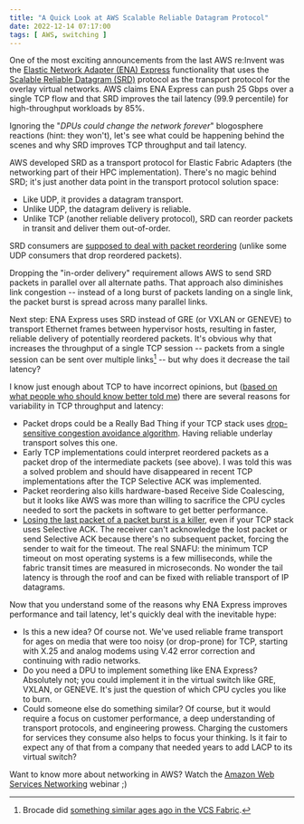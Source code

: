 ```yaml
---
title: "A Quick Look at AWS Scalable Reliable Datagram Protocol"
date: 2022-12-14 07:17:00
tags: [ AWS, switching ]
---
```

One of the most exciting announcements from the last AWS re:Invent was the [Elastic Network Adapter (ENA) Express](https://aws.amazon.com/about-aws/whats-new/2022/11/elastic-network-adapter-ena-express-amazon-ec2-instances/) functionality that uses the [Scalable Reliable Datagram (SRD)](https://ieeexplore.ieee.org/document/9167399) protocol as the transport protocol for the overlay virtual networks. AWS claims ENA Express can push 25 Gbps over a single TCP flow and that SRD improves the tail latency (99.9 percentile) for high-throughput workloads by 85%.

Ignoring the "_DPUs could change the network forever_" blogosphere reactions (hint: they won't), let's see what could be happening behind the scenes and why SRD improves TCP throughput and tail latency.
<!--more-->
AWS developed SRD as a transport protocol for Elastic Fabric Adapters (the networking part of their HPC implementation). There's no magic behind SRD; it's just another data point in the transport protocol solution space:

* Like UDP, it provides a datagram transport.
* Unlike UDP, the datagram delivery is reliable.
* Unlike TCP (another reliable delivery protocol), SRD can reorder packets in transit and deliver them out-of-order.

SRD consumers are [supposed to deal with packet reordering](https://aws.amazon.com/blogs/hpc/in-the-search-for-performance-theres-more-than-one-way-to-build-a-network/) (unlike some UDP consumers that drop reordered packets).

Dropping the "in-order delivery" requirement allows AWS to send SRD packets in parallel over all alternate paths. That approach also diminishes link congestion -- instead of a long burst of packets landing on a single link, the packet burst is spread across many parallel links.

Next step: ENA Express uses SRD instead of GRE (or VXLAN or GENEVE) to transport Ethernet frames between hypervisor hosts, resulting in faster, reliable delivery of potentially reordered packets. It's obvious why that increases the throughput of a single TCP session -- packets from a single session can be sent over multiple links[^BRC] -- but why does it decrease the tail latency?

[^BRC]: Brocade did [something similar ages ago in the VCS Fabric](https://blog.ipspace.net/2011/04/brocade-vcs-fabric-has-almost-perfect.html).

I know just enough about TCP to have incorrect opinions, but ([based on what people who should know better told me](https://blog.ipspace.net/2019/06/do-packet-drops-matter-for-tcp.html)) there are several reasons for variability in TCP throughput and latency:

* Packet drops could be a Really Bad Thing if your TCP stack uses [drop-sensitive congestion avoidance algorithm](https://en.wikipedia.org/wiki/TCP_congestion_control#Algorithms). Having reliable underlay transport solves this one.
* Early TCP implementations could interpret reordered packets as a packet drop of the intermediate packets (see above). I was told this was a solved problem and should have disappeared in recent TCP implementations after the TCP Selective ACK was implemented.
* Packet reordering also kills hardware-based Receive Side Coalescing, but it looks like AWS was more than willing to sacrifice the CPU cycles needed to sort the packets in software to get better performance.
* [Losing the last packet of a packet burst is a killer](https://blog.ipspace.net/2019/06/do-packet-drops-matter-for-tcp.html#3111488803170449903), even if your TCP stack uses Selective ACK. The receiver can't acknowledge the lost packet or send Selective ACK because there's no subsequent packet, forcing the sender to wait for the timeout. The real SNAFU:  the minimum TCP timeout on most operating systems is a few milliseconds, while the fabric transit times are measured in microseconds. No wonder the tail latency is through the roof and can be fixed with reliable transport of IP datagrams.

Now that you understand some of the reasons why ENA Express improves performance and tail latency, let's quickly deal with the inevitable hype:

* Is this a new idea? Of course not. We've used reliable frame transport for ages on media that were too noisy (or drop-prone) for TCP, starting with X.25 and analog modems using V.42 error correction and continuing with radio networks.
* Do you need a DPU to implement something like ENA Express? Absolutely not; you could implement it in the virtual switch like GRE, VXLAN, or GENEVE. It's just the question of which CPU cycles you like to burn.
* Could someone else do something similar? Of course, but it would require a focus on customer performance, a deep understanding of transport protocols, and engineering prowess.  Charging the customers for services they consume also helps to focus your thinking. Is it fair to expect any of that from a company that needed years to add LACP to its virtual switch?

Want to know more about networking in AWS? Watch the [Amazon Web Services Networking](https://www.ipspace.net/Amazon_Web_Services_Networking) webinar ;)